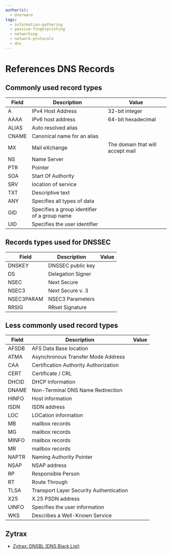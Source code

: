 ```yaml
---
author(s):
  - Userware
tags:
  - information-gathering
  - passive-fingerprinting
  - networking
  - network-protocols
  - dns
---
```

# References DNS Records

## Commonly used record types

| Field | Description                                  | Value                            |
| ----- | -------------------------------------------- | -------------------------------- |
| A     | IPv4 Host Address                            | 32-bit integer                   |
| AAAA  | IPv6 host address                            | 64-bit hexadecimal               |
| ALIAS | Auto resolved alias                          |                                  |
| CNAME | Canonical name for an alias                  |                                  |
| MX    | Mail eXchange                                | The domain that will accept mail |
| NS    | Name Server                                  |                                  |
| PTR   | Pointer                                      |                                  |
| SOA   | Start Of Authority                           |                                  |
| SRV   | location of service                          |                                  |
| TXT   | Descriptive text                             |                                  |
| ANY   | Specifies all types of data                  |                                  |
| GID   | Specifies a group identifier of a group name |                                  |
| UID   | Specifies the user identifier                |                                  |

## Records types used for DNSSEC

| Field      | Description                   | Value |
| ---------- | ----------------------------- | ----- |
| DNSKEY     | DNSSEC public key             |       |
| DS         | Delegation Signer             |       |
| NSEC       | Next Secure                   |       |
| NSEC3      | Next Secure v. 3              |       |
| NSEC3PARAM | NSEC3 Parameters              |       |
| RRSIG      | RRset Signature               |       |

## Less commonly used record types

| Field | Description                             | Value |
| ----- | --------------------------------------- | ----- |
| AFSDB | AFS Data Base location                  |       |
| ATMA  | Asynchronous Transfer Mode Address      |       |
| CAA   | Certification Authority Authorization   |       |
| CERT  | Certificate / CRL                       |       |
| DHCID | DHCP Information                        |       |
| DNAME | Non-Terminal DNS Name Redirection       |       |
| HINFO | Host information                        |       |
| ISDN  | ISDN address                            |       |
| LOC   | LOCation information                    |       |
| MB    | mailbox records                         |       |
| MG    | mailbox records                         |       |
| MINFO | mailbox records                         |       |
| MR    | mailbox records                         |       |
| NAPTR | Naming Authority Pointer                |       |
| NSAP  | NSAP address                            |       |
| RP    | Responsible Person                      |       |
| RT    | Route Through                           |       |
| TLSA  | Transport Layer Security Authentication |       |
| X25   | X.25 PSDN address                       |       |
| UINFO | Specifies the user information          |       |
| WKS   | Describes a Well-Known Service          |       |

## Zytrax

- [Zytrax: DNSBL (DNS Black List)](https://www.zytrax.com/books/dns/ch9/dnsbl.html)